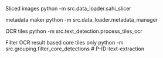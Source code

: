 Sliced images
python -m src.data_loader.sahi_slicer

metadata maker
python -m src.data_loader.metadata_manager

OCR tiles
python -m src.text_detection.process_tiles_ocr

Filter OCR result based core tiles only
python -m src.grouping.filter_core_detections
#   P - I D - t e x t - e x t r a c t i o n  
 